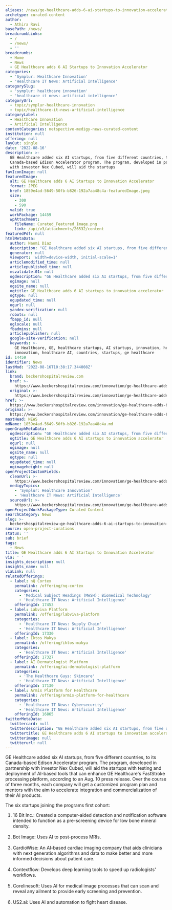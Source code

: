 ```yaml
---
aliases: /news/ge-healthcare-adds-6-ai-startups-to-innovation-accelerator
archetype: curated-content
author:
  - Athira Ravi
basePath: /news/
breadcrumbLinks:
  - /
  - /news/
  - ''
breadcrumbs:
  - Home
  - News
  - GE Healthcare adds 6 AI Startups to Innovation Accelerator
categories:
  - 'Symplur: Healthcare Innovation'
  - 'Healthcare IT News: Artificial Intelligence'
categorySlug:
  - 'symplur: healthcare innovation'
  - 'healthcare it news: artificial intelligence'
categoryUrl:
  - topic/symplur-healthcare-innovation
  - topic/healthcare-it-news-artificial-intelligence
categoryLabel:
  - Healthcare Innovation
  - Artificial Intelligence
contentCategories: netspective-medigy-news-curated-content
institution: null
offering: null
layOut: single
date: '2022-08-16'
description: >-
  GE Healthcare added six AI startups, from five different countries, to its
  Canada-based Edison Accelerator program. The program, developed in partnership
  with investor Nex Cubed, will aid the startups
favIconImage: null
featuredImage:
  alt: GE Healthcare adds 6 AI Startups to Innovation Accelerator
  format: JPEG
  href: 1859e4ad-5649-50fb-b826-192a7aa48c4a-featuredImage.jpeg
  size:
    - 300
    - 590
  valid: true
  workPackage: 14459
  wpAttachment:
    fileName: Curated_Featured_Image.png
    link: /api/v3/attachments/26532/content
featuredPdf: null
htmlMetaData:
  author: Naomi Diaz
  description: "GE Healthcare added six AI startups, from five different countries, to its Canada-based Edison Accelerator program.\_"
  generator: null
  viewport: 'width=device-width, initial-scale=1'
  articlemodified_time: null
  articlepublished_time: null
  msvalidate.01: null
  ogdescription: "GE Healthcare added six AI startups, from five different countries, to its Canada-based Edison Accelerator program.\_"
  ogimage: null
  ogsite_name: null
  ogtitle: GE Healthcare adds 6 AI startups to innovation accelerator
  ogtype: null
  ogupdated_time: null
  ogurl: null
  yandex-verification: null
  robots: null
  fbapp_id: null
  oglocale: null
  fbadmins: null
  articlepublisher: null
  google-site-verification: null
  keywords: >-
    GE Healthcare, GE, healthcare startups, AI startups, innovation, healthcare
    innovation, healthcare AI, countries, startups, ge healthcare
id: 14459
identifier: News
lastMod: '2022-08-16T10:38:17.344008Z'
link:
  brand: beckershospitalreview.com
  href: >-
    https://www.beckershospitalreview.com/innovation/ge-healthcare-adds-6-ai-startups-to-innovation-accelerator.html
  original: >-
    https://www.beckershospitalreview.com/innovation/ge-healthcare-adds-6-ai-startups-to-innovation-accelerator.html
href: >-
  https://www.beckershospitalreview.com/innovation/ge-healthcare-adds-6-ai-startups-to-innovation-accelerator.html
original: >-
  https://www.beckershospitalreview.com/innovation/ge-healthcare-adds-6-ai-startups-to-innovation-accelerator.html
mastHead: NEWS
mdName: 1859e4ad-5649-50fb-b826-192a7aa48c4a.md
openGraphMetaData:
  ogdescription: "GE Healthcare added six AI startups, from five different countries, to its Canada-based Edison Accelerator program.\_"
  ogtitle: GE Healthcare adds 6 AI startups to innovation accelerator
  ogurl: null
  ogimage: null
  ogsite_name: null
  ogtype: null
  ogupdated_time: null
  ogimageheight: null
openProjectCustomFields:
  cleanUrl: >-
    https://www.beckershospitalreview.com/innovation/ge-healthcare-adds-6-ai-startups-to-innovation-accelerator.html
  medigyTopics:
    - 'Symplur: Healthcare Innovation'
    - 'Healthcare IT News: Artificial Intelligence'
  sourceUrl: >-
    https://www.beckershospitalreview.com/innovation/ge-healthcare-adds-6-ai-startups-to-innovation-accelerator.html
openProjectWorkPackageType: Curated Content
searchCategory: News
slug: >-
  beckershospitalreview-ge-healthcare-adds-6-ai-startups-to-innovation-accelerator
source: open-project-curations
status: ''
sub: brief
tags:
  - News
title: GE Healthcare adds 6 AI Startups to Innovation Accelerator
via: ' '
insights_description: null
insights_name: null
viaLink: null
relatedOfferings:
  - label: nQ Cortex
    permalink: /offering/nq-cortex
    categories:
      - 'Medical Subject Headings (MeSH): Biomedical Technology'
      - 'Healthcare IT News: Artificial Intelligence'
    offeringId: 17453
  - label: Labviva Platform
    permalink: /offering/labviva-platform
    categories:
      - 'Healthcare IT News: Supply Chain'
      - 'Healthcare IT News: Artificial Intelligence'
    offeringId: 17330
  - label: Iktos Makya
    permalink: /offering/iktos-makya
    categories:
      - 'Healthcare IT News: Artificial Intelligence'
    offeringId: 17327
  - label: AI Dermatologist Platform
    permalink: /offering/ai-dermatologist-platform
    categories:
      - 'The Healthcare Guys: Skincare'
      - 'Healthcare IT News: Artificial Intelligence'
    offeringId: 17130
  - label: Armis Platform for Healthcare
    permalink: /offering/armis-platform-for-healthcare
    categories:
      - 'Healthcare IT News: Cybersecurity'
      - 'Healthcare IT News: Artificial Intelligence'
    offeringId: 16865
twitterMetaData:
  twittercard: null
  twitterdescription: "GE Healthcare added six AI startups, from five different countries, to its Canada-based Edison Accelerator program.\_"
  twittertitle: GE Healthcare adds 6 AI startups to innovation accelerator
  twitterimage: null
  twitterurl: null
---
```

<p>GE Healthcare added six AI startups, from five different countries, to its Canada-based Edison Accelerator program. The program, developed in partnership with investor Nex Cubed, will aid the startups with testing and deployment of AI-based tools that can enhance GE Healthcare's FastStroke processing platform, according to an Aug. 10 press release. Over the course of three months, each company will get a customized program plan and mentors with the aim to accelerate integration and commercialization of their AI products.</p><p>The six startups joining the programs first cohort:</p><ol><li>16 Bit Inc.: Created a computer-aided detection and notification software intended to function as a pre-screening device for low bone mineral density.&nbsp;<br>&nbsp;</li><li>Bot Image: Uses AI to post-process MRIs.&nbsp;<br>&nbsp;</li><li>CardioWise: An AI-based cardiac imaging company that aids clinicians with next generation algorithms and data to make better and more informed decisions about patient care.<br>&nbsp;</li><li>Contextflow: Develops deep learning tools to speed up radiologists' workflows.&nbsp;<br>&nbsp;</li><li>Corelinesoft: Uses AI for medical image processes that can scan and reveal any ailment to provide early screening and prevention.<br>&nbsp;</li><li>US2.ai: Uses AI and automation to fight heart disease.</li></ol>